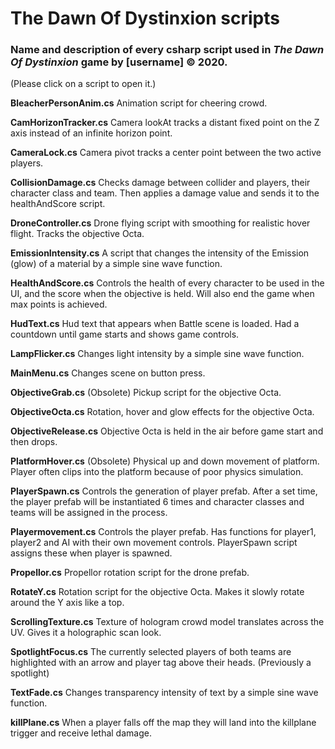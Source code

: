 # The Dawn Of Dystinxion scripts
### Name and description of every csharp script used in *The Dawn Of Dystinxion* game by [username] © 2020.

(Please click on a script to open it.)

**BleacherPersonAnim.cs**     Animation script for cheering crowd.

**CamHorizonTracker.cs**      Camera lookAt tracks a distant fixed point on the Z axis instead of an infinite horizon point.

**CameraLock.cs**             Camera pivot tracks a center point between the two active players.

**CollisionDamage.cs**        Checks damage between collider and players, their character class and team. Then applies a damage value and sends it to the healthAndScore script.

**DroneController.cs**        Drone flying script with smoothing for realistic hover flight. Tracks the objective Octa.

**EmissionIntensity.cs**      A script that changes the intensity of the Emission (glow) of a material by a simple sine wave function.

**HealthAndScore.cs**         Controls the health of every character to be used in the UI, and the score when the objective is held. Will also end the game when max points is achieved.

**HudText.cs**                Hud text that appears when Battle scene is loaded. Had a countdown until game starts and shows game controls.

**LampFlicker.cs**            Changes light intensity by a simple sine wave function.

**MainMenu.cs**               Changes scene on button press.

**ObjectiveGrab.cs**          (Obsolete) Pickup script for the objective Octa.

**ObjectiveOcta.cs**          Rotation, hover and glow effects for the objective Octa.

**ObjectiveRelease.cs**       Objective Octa is held in the air before game start and then drops.

**PlatformHover.cs**          (Obsolete) Physical up and down movement of platform. Player often clips into the platform because of poor physics simulation.

**PlayerSpawn.cs**            Controls the generation of player prefab. After a set time, the player prefab will be instantiated 6 times and character classes and teams will be assigned in the process.

**Playermovement.cs**         Controls the player prefab. Has functions for player1, player2 and AI with their own movement controls. PlayerSpawn script assigns these when player is spawned.

**Propellor.cs**              Propellor rotation script for the drone prefab.

**RotateY.cs**                Rotation script for the objective Octa. Makes it slowly rotate around the Y axis like a top.

**ScrollingTexture.cs**       Texture of hologram crowd model translates across the UV. Gives it a holographic scan look.

**SpotlightFocus.cs**         The currently selected players of both teams are highlighted with an arrow and player tag above their heads. (Previously a spotlight)

**TextFade.cs**               Changes transparency intensity of text by a simple sine wave function.

**killPlane.cs**              When a player falls off the map they will land into the killplane trigger and receive lethal damage.
